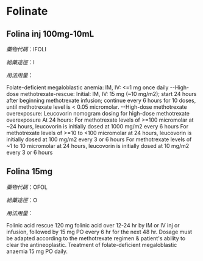 # Folinate

## Folina inj 100mg-10mL

*藥物代碼*：IFOLI

*給藥途徑*：I

*用法用量*：

Folate-deficient megaloblastic anemia: IM, IV: <=1 mg once daily
--High-dose methotrexate-rescue: Initial: IM, IV: 15 mg (~10 mg/m2); start 24 hours after beginning methotrexate   infusion; continue every 6 hours for 10 doses, until methotrexate level is < 0.05 micromolar.
--High-dose methotrexate overexposure: Leucovorin nomogram dosing for high-dose methotrexate overexposure    At 24 hours: For methotrexate levels of >=100 micromolar at ~24 hours, leucovorin is initially dosed at 1000       mg/m2 every 6 hours
  For methotrexate levels of >=10 to <100 micromolar at 24 hours, leucovorin is initially dosed at 100 mg/m2             every 3 or 6 hours
  For methotrexate levels of ~1 to 10 micromolar at 24 hours, leucovorin is initially dosed at 10 mg/m2 every 3 or       6 hours

## Folina 15mg

*藥物代碼*：OFOL

*給藥途徑*：O

*用法用量*：

Folinic acid rescue 120 mg folinic acid over 12-24 hr by IM or IV inj or infusion, followed by 15 mg PO every 6 hr for the next 48 hr. Dosage must be adapted according to the methotrexate regimen & patient's ability to clear the antineoplastic. Treatment of folate-deficient megaloblastic anaemia 15 mg PO daily.

